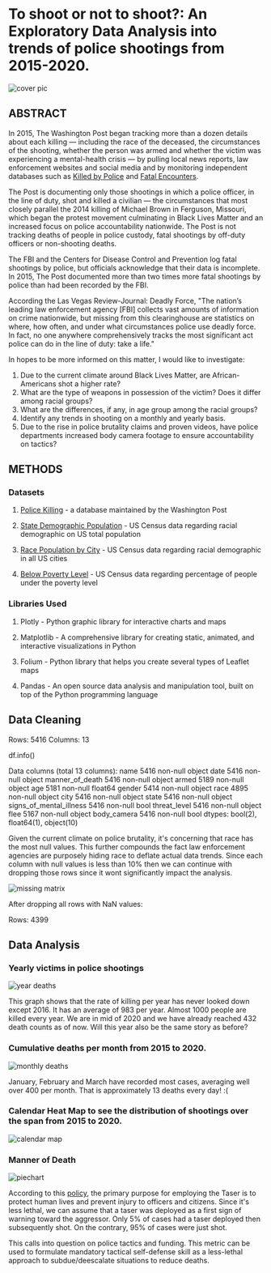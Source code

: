 # To shoot or not to shoot?: An Exploratory Data Analysis into trends of police shootings from 2015-2020.

![cover pic](https://github.com/aclao89/Police_Shootings/blob/master/Images/readme_cover.jpg)
## ABSTRACT

In 2015, The Washington Post began tracking more than a dozen details about each killing — including the race of the deceased, the circumstances of the shooting, whether the person was armed and whether the victim was experiencing a mental-health crisis — by pulling local news reports, law enforcement websites and social media and by monitoring independent databases such as [Killed by Police](https://killedbypolice.net/) and [Fatal Encounters](https://fatalencounters.org/).

The Post is documenting only those shootings in which a police officer, in the line of duty, shot and killed a civilian — the circumstances that most closely parallel the 2014 killing of Michael Brown in Ferguson, Missouri, which began the protest movement culminating in Black Lives Matter and an increased focus on police accountability nationwide. The Post is not tracking deaths of people in police custody, fatal shootings by off-duty officers or non-shooting deaths.

The FBI and the Centers for Disease Control and Prevention log fatal shootings by police, but officials acknowledge that their data is incomplete. In 2015, The Post documented more than two times more fatal shootings by police than had been recorded by the FBI.

According the Las Vegas Review-Journal: Deadly Force, "The nation’s leading law enforcement agency [FBI] collects vast amounts of information on crime nationwide, but missing from this clearinghouse are statistics on where, how often, and under what circumstances police use deadly force. In fact, no one anywhere comprehensively tracks the most significant act police can do in the line of duty: take a life."


In hopes to be more informed on this matter, I would like to investigate:

1. Due to the current climate around Black Lives Matter, are African-Americans shot a higher rate?
2. What are the type of weapons in possession of the victim? Does it differ among racial groups?
3. What are the differences, if any, in age group among the racial groups?
4. Identify any trends in shooting on a monthly and yearly basis.
5. Due to the rise in police brutality claims and proven videos, have police departments increased body camera footage to ensure accountability on tactics?


## METHODS

### Datasets

1. [Police Killing](https://www.washingtonpost.com/graphics/investigations/police-shootings-database/) - a database maintained by the Washington Post

2. [State Demographic Population](https://www.census.gov/data/datasets/time-series/demo/popest/2010s-state-total.html) - US Census data regarding racial demographic on US total population

3. [Race Population by City](https://www.kaggle.com/kwullum/fatal-police-shootings-in-the-us) - US Census data regarding racial demographic in all US cities

4. [Below Poverty Level](https://www.kaggle.com/kwullum/fatal-police-shootings-in-the-us) - US Census data regarding percentage of people under the poverty level

### Libraries Used

1. Plotly - Python graphic library for interactive charts and maps

2. Matplotlib - A comprehensive library for creating static, animated, and interactive visualizations in Python

3. Folium -  Python library that helps you create several types of Leaflet maps

4. Pandas - An open source data analysis and manipulation tool, built on top of the Python programming language


## Data Cleaning

Rows: 5416
Columns: 13

df.info()

Data columns (total 13 columns):
name                       5416 non-null object
date                       5416 non-null object
manner_of_death            5416 non-null object
armed                      5189 non-null object
age                        5181 non-null float64
gender                     5414 non-null object
race                       4895 non-null object
city                       5416 non-null object
state                      5416 non-null object
signs_of_mental_illness    5416 non-null bool
threat_level               5416 non-null object
flee                       5167 non-null object
body_camera                5416 non-null bool
dtypes: bool(2), float64(1), object(10)

Given the current climate on police brutality, it's concerning that race has the most null values. This further compounds the fact law enforcement agencies are purposely hiding race to deflate actual data trends. Since each column with null values is less than 10% then we can continue with dropping those rows since it wont significantly impact the analysis.

![missing matrix](https://github.com/aclao89/Police_Shootings/blob/master/Images/missinginfo.jpg)

After dropping all rows with NaN values:

Rows: 4399

## Data Analysis

### Yearly victims in police shootings
![year deaths](https://github.com/aclao89/Police_Shootings/blob/master/Images/yearly_count.png)

This graph shows that the rate of killing per year has never looked down except 2016.
It has an average of 983 per year. Almost 1000 people are killed every year.
We are in mid of 2020 and we have already reached 432 death counts as of now. Will this year also be the same story as before?


### Cumulative deaths per month from 2015 to 2020.
![monthly deaths](https://github.com/aclao89/Police_Shootings/blob/master/Images/deaths_per_month.jpg)

January, February and March have recorded most cases, averaging well over 400 per month. That is approximately 13 deaths every day! :(


### Calendar Heat Map to see the distribution of shootings over the span from 2015 to 2020.
![calendar map](https://github.com/aclao89/Police_Shootings/blob/master/Images/calheatmap.jpg)


### Manner of Death
![piechart](https://github.com/aclao89/Police_Shootings/blob/master/Images/pie_shot_taser.png)

According to this [policy](https://www.aclu.org/sites/default/files/field_document/30099-30102%20Taser%20policy.pdf), the primary purpose for employing the Taser is to protect human lives and prevent injury to officers and citizens. Since it's less lethal, we can assume that a taser was deployed as a first sign of warning toward the aggressor. Only 5% of cases had a taser deployed then subsequently shot. On the contrary, 95% of cases were just shot.

This calls into question on police tactics and funding. This metric can be used to formulate mandatory tactical self-defense skill as a less-lethal approach to subdue/deescalate situations to reduce deaths. 
